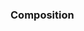 <div id="title">

### Composition
</div>

<div id="body">

<include src="what/unit-inParent-asPanel.md" boilerplate />

</div>